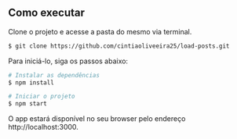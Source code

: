 
## Como executar

Clone o projeto e acesse a pasta do mesmo via terminal.

```bash
$ git clone https://github.com/cintiaoliveeira25/load-posts.git
```

Para iniciá-lo, siga os passos abaixo:
```bash
# Instalar as dependências
$ npm install

# Iniciar o projeto
$ npm start
```
O app estará disponível no seu browser pelo endereço http://localhost:3000.







